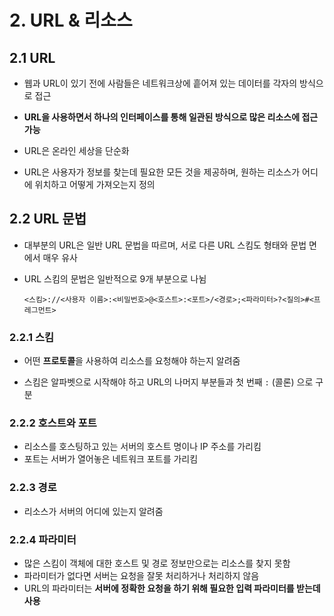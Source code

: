 # 2. URL & 리소스

## 2.1 URL

- 웹과 URL이 있기 전에 사람들은 네트워크상에 흩어져 있는 데이터를 각자의 방식으로 접근

- **URL을 사용하면서 하나의 인터페이스를 통해 일관된 방식으로 많은 리소스에 접근 가능**

- URL은 온라인 세상을 단순화
- URL은 사용자가 정보를 찾는데 필요한 모든 것을 제공하며, 원하는 리소스가 어디에 위치하고 어떻게 가져오는지 정의

## 2.2 URL 문법

- 대부분의 URL은 일반 URL 문법을 따르며, 서로 다른 URL 스킴도 형태와 문법 면에서 매우 유사

- URL 스킴의 문법은 일반적으로 9개 부분으로 나뉨

  `<스킴>://<사용자 이름>:<비밀번호>@<호스트>:<포트>/<경로>;<파라미터>?<질의>#<프레그먼트>`

### 2.2.1 스킴

- 어떤 **프로토콜**을 사용하여 리소스를 요청해야 하는지 알려줌

- 스킴은 알파벳으로 시작해야 하고 URL의 나머지 부분들과 첫 번째 `:` (콜론) 으로 구분

### 2.2.2 호스트와 포트

- 리소스를 호스팅하고 있는 서버의 호스트 명이나 IP 주소를 가리킴
- 포트는 서버가 열어놓은 네트워크 포트를 가리킴

### 2.2.3 경로 

- 리소스가 서버의 어디에 있는지 알려줌

### 2.2.4 파라미터

- 많은 스킴이 객체에 대한 호스트 및 경로 정보만으로는 리소스를 찾지 못함
- 파라미터가 없다면 서버는 요청을 잘못 처리하거나 처리하지 않음
- URL의 파라미터는 **서버에 정확한 요청을 하기 위해 필요한 입력 파라미터를 받는데 사용**

